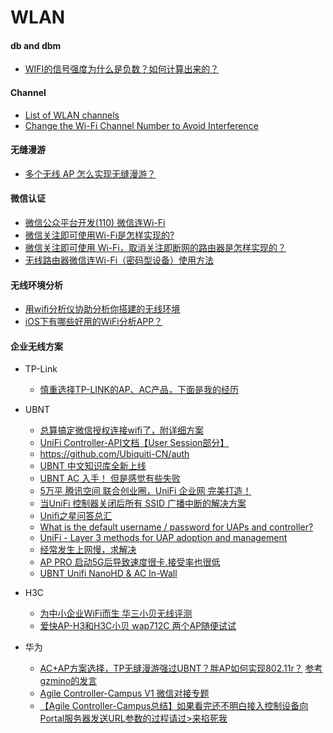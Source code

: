 # WLAN

#### db and dbm
* [WIFI的信号强度为什么是负数？如何计算出来的？](https://www.zhihu.com/question/22166789?sort=created)

#### Channel
* [List of WLAN channels](https://en.wikipedia.org/wiki/List_of_WLAN_channels)
* [Change the Wi-Fi Channel Number to Avoid Interference](https://www.lifewire.com/wifi-channel-number-change-to-avoid-interference-818208)

#### 无缝漫游
* [多个无线 AP 怎么实现无缝漫游？](https://www.zhihu.com/question/19751226)

#### 微信认证
* [微信公众平台开发(110) 微信连Wi-Fi](http://www.cnblogs.com/txw1958/p/weixin-wifi.html)
* [微信关注即可使用Wi-Fi是怎样实现的?](http://network.51cto.com/art/201406/442828.htm)
* [微信关注即可使用 Wi-Fi，取消关注即断网的路由器是怎样实现的？](https://www.zhihu.com/question/23667625)
* [无线路由器微信连Wi-Fi（密码型设备）使用方法](http://service.tp-link.com.cn/detail_article_3304.html)

#### 无线环境分析
* [用wifi分析仪协助分析你搭建的无线环境](http://bbs.ubnt.com.cn/forum.php?mod=viewthread&tid=13814&extra=page%3D1%26filter%3Dtypeid%26typeid%3D102%26typeid%3D102)
* [iOS下有哪些好用的WiFi分析APP？](https://www.zhihu.com/question/41404124)

#### 企业无线方案
* TP-Link
  * [慎重选择TP-LINK的AP、AC产品，下面是我的经历](http://tieba.baidu.com/p/3508791303)
* UBNT
  * [总算搞定微信授权连接wifi了，附详细方案](http://bbs.ubnt.com.cn/forum.php?mod=viewthread&tid=17679&extra=page%3D1)
  * [UniFi Controller-API文档【User Session部分】](http://bbs.ubnt.com.cn/forum.php?mod=viewthread&tid=15577&extra=page%3D1)
  * <https://github.com/Ubiquiti-CN/auth>
  * [UBNT 中文知识库全新上线](http://bbs.ubnt.com.cn/knowledge.php)
  * [UBNT AC 入手！ 但是感觉有些失败](https://www.chiphell.com/thread-1158729-1-1.html)
  * [5万平 腾讯空间 联合创业圈，UniFi 企业网 完美打造！](http://bbs.ubnt.com.cn/forum.php?mod=viewthread&tid=17568&extra=page%3D1)
  * [当UniFi 控制器关闭后所有 SSID 广播中断的解决方案](http://bbs.ubnt.com.cn/forum.php?mod=viewthread&tid=13316&highlight=unifi%2B%E5%85%B3%E9%97%AD)
  * [Unifi之星问答总汇](http://bbs.ubnt.com.cn/forum.php?mod=viewthread&tid=13515)
  * [What is the default username / password for UAPs and controller?](https://help.ubnt.com/hc/en-us/articles/204909374-UniFi-What-is-the-default-username-password-for-UAPs-and-controller-)
  * [UniFi - Layer 3 methods for UAP adoption and management](https://help.ubnt.com/hc/en-us/articles/204909754-UniFi-Layer-3-methods-for-UAP-adoption-and-management)
  * [经常发生上网慢，求解决](http://bbs.ubnt.com.cn/forum.php?mod=viewthread&tid=18934&extra=page%3D4)
  * [AP PRO 启动5G后导致速度很卡.接受率也很低](http://bbs.ubnt.com.cn/forum.php?mod=viewthread&tid=19065&extra=page%3D5)
  * [UBNT Unifi NanoHD & AC In-Wall](https://www.chiphell.com/article-20602-1.html)

* H3C
  * [为中小企业WiFi而生 华三小贝无线评测](http://net.it168.com/a2016/1130/3050/000003050277_all.shtml)
  * [爱快AP-H3和H3C小贝 wap712C 两个AP随便试试](https://www.chiphell.com/thread-1639244-1-1.html)
* 华为
  * [AC+AP方案选择，TP无缝漫游强过UBNT？胖AP如何实现802.11r？](http://koolshare.cn/thread-109233-1-4.html) [参考gzmino的发言](http://koolshare.cn/forum.php?mod=viewthread&tid=109233&page=1&authorid=17218)
  * [Agile Controller-Campus V1 微信对接专题](http://support.huawei.com/enterprise/docinforeader.action?contentId=DOC1000082669&partNo=10142)
  * [【Agile Controller-Campus总结】如果看完还不明白接入控制设备向Portal服务器发送URL参数的过程请过>来掐死我](http://forum.huawei.com/enterprise/thread-354775.html)

